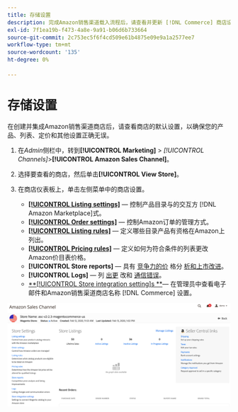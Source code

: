 ```yaml
---
title: 存储设置
description: 完成Amazon销售渠道载入流程后，请查看并更新 [!DNL Commerce] 商店设置。
exl-id: 7f1ea19b-f473-4a8e-9a91-b06d6b733664
source-git-commit: 2c753ec5f6f4cd509e61b4875e09e9a1a2577ee7
workflow-type: tm+mt
source-wordcount: '135'
ht-degree: 0%

---
```


# 存储设置

在创建并集成Amazon销售渠道商店后，请查看商店的默认设置，以确保您的产品、列表、定价和其他设置正确无误。

1. 在&#x200B;_Admin_&#x200B;侧栏中，转到&#x200B;**[!UICONTROL Marketing]** > _[!UICONTROL Channels]_>**[!UICONTROL Amazon Sales Channel]**。

1. 选择要查看的商店，然后单击&#x200B;**[!UICONTROL View Store]**。

1. 在商店仪表板上，单击左侧菜单中的商店设置。

   - [**[!UICONTROL Listing settings]**](./listing-settings.md)  — 控制产品目录与的交互方 [!DNL Amazon Marketplace]式。
   - [**[!UICONTROL Order settings]**](./order-settings.md)  — 控制Amazon订单的管理方式。
   - [**[!UICONTROL Listing rules]**](./listing-rules.md)  — 定义哪些目录产品有资格在Amazon上列出。
   - [**[!UICONTROL Pricing rules]**](./pricing-products.md)  — 定义如何为符合条件的列表更改Amazon价目表价格。
   - **[!UICONTROL Store reports]**  — 具有 [竞争力的价](./competitive-price-analysis.md) 格分 [析和上市改进](./listing-improvements.md)。
   - **[!UICONTROL Logs]**  — 列 [出更](./listing-changes-log.md) 改和 [通信错误](./communication-errors-log.md)。
   - [**[!UICONTROL Store integration setting]s **](./store-integration-settings.md)— 在管理员中查看电子邮件和Amazon销售渠道商店名称 [!DNL Commerce] 设置。

![存储仪表板](assets/ob-store-review.png)
